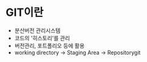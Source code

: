 # GIT이란
- 분산버전 관리시스템
- 코드의 '히스토리'를 관리
- 버전관리, 포트폴리오 등에 활용
- working directory -> Staging Area -> Repositorygit